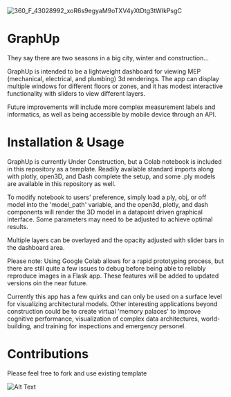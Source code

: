 ![360_F_43028992_xoR6s9egyaM9oTXV4yXtDtg3tWIkPsgC](https://github.com/JessemanGray/GraphUp/assets/123507565/aadb0335-463c-47d9-9be6-8bdd2a4beaec)
# GraphUp
They say there are two seasons in a big city, winter and construction...

GraphUp is intended to be a lightweight dashboard for viewing MEP (mechanical, electrical, and plumbing) 3d renderings. The app can display multiple windows for different floors or zones, and it has modest interactive functionality with sliders to view different layers. 

Future improvements will include more complex measurement labels and informatics, as well as being accessible by mobile device through an API.

# Installation & Usage

GraphUp is currently Under Construction, but a Colab notebook is included in this repository as a template. Readily available standard imports along with plotly, open3D, and Dash complete the setup, and some .ply models are available in this repository as well.

To modify notebook to users' preference, simply load a ply, obj, or off model into the 'model_path' variable, and the open3d, plotly, and dash components will render the 3D model in a datapoint driven graphical interface. Some parameters may need to be adjusted to achieve optimal results. 

Multiple layers can be overlayed and the opacity adjusted with slider bars in the dashboard area.

Please note: Using Google Colab allows for a rapid prototyping process, but there are still quite a few issues to debug before being able to reliably reproduce images in a Flask app. These features will be added to updated versions oin the near future.

Currently this app has a few quirks and can only be used on a surface level for visualizing architectural models. Other interesting applications beyond construction could be to create virtual 'memory palaces' to improve cognitive performance, visualization of complex data architectures, world-building, and training for inspections and emergency personel.

# Contributions

Please feel free to fork and use existing template

![Alt Text](https://media.giphy.com/media/vFKqnCdLPNOKc/giphy.gif)


